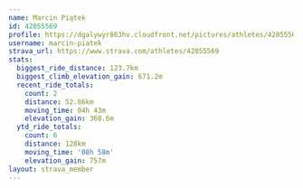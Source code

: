 ```yaml
---
name: Marcin Piątek
id: 42055569
profile: https://dgalywyr863hv.cloudfront.net/pictures/athletes/42055569/12602382/1/large.jpg
username: marcin-piatek
strava_url: https://www.strava.com/athletes/42055569
stats:
  biggest_ride_distance: 123.7km
  biggest_climb_elevation_gain: 671.2m
  recent_ride_totals:
    count: 2
    distance: 52.86km
    moving_time: 04h 43m
    elevation_gain: 368.6m
  ytd_ride_totals:
    count: 6
    distance: 128km
    moving_time: '08h 58m'
    elevation_gain: 757m
layout: strava_member
--- 
```

